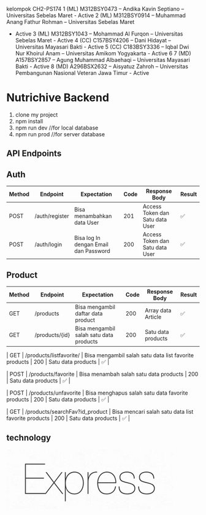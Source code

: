 kelompok CH2-PS174
1 (ML) M312BSY0473 – Andika Kavin Septiano – Universitas Sebelas Maret - Active
2 (ML) M312BSY0914 – Muhammad Anang Fathur Rohman – Universitas Sebelas Maret
- Active
3 (ML) M312BSY1043 – Mohammad Al Furqon – Universitas Sebelas Maret - Active
4 (CC) C157BSY4206 – Dani Hidayat – Universitas Mayasari Bakti - Active
5 (CC) C183BSY3336 – Iqbal Dwi Nur Khoirul Anam – Universitas Amikom Yogyakarta -
Active
6 7 (MD) A157BSY2857 – Agung Muhammad Albaehaqi – Universitas Mayasari Bakti -
Active
8 (MD) A296BSX2632 – Aisyatuz Zahroh – Universitas Pembangunan Nasional Veteran
Jawa Timur - Active



# Nutrichive Backend
1. clone my project
2. npm install
3. npm run dev //for local database
4. npm run prod //for server database

## API Endpoints

## Auth
 | Method | Endpoint | Expectation | Code | Response Body | Result |
| --- | --- | --- | --- | --- | --- |
| POST | /auth/register | Bisa menambahkan data User | 201 | Access Token dan Satu data User | ✅ |
| POST | /auth/login | Bisa log In dengan Email dan Password | 200 | Access Token dan Satu data User | ✅ |

## Product
| Method | Endpoint | Expectation | Code | Response Body | Result |
| --- | --- | --- | --- | --- | --- |
| GET | /products | Bisa mengambil daftar data product | 200 | Array data Article | ✅ |
| GET | /products/{id} | Bisa mengambil salah satu data products | 200 | Satu data products | ✅ |

| GET | /products/listfavorite/ | Bisa mengambil salah satu data list favorite products | 200 | Satu data products | ✅ |

| POST | /products/favorite | Bisa menambah salah satu data products | 200 | Satu data products | ✅ |

| POST | /products/unfavorite | Bisa menghapus salah satu data favorite products | 200 | Satu data products | ✅ |

| GET | /products/searchFav?id_product | Bisa mencari salah satu data list favorite products | 200 | Satu data products | ✅ |

## technology
![Express.js](assets/Express.png)








